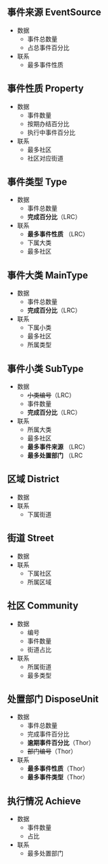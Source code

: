 ## 事件来源 EventSource
- 数据
    - 事件总数量
    - 占总事件百分比
- 联系
    - 最多事件性质


## 事件性质 Property
- 数据
    - 事件数量
    - 按期办结百分比
    - 执行中事件百分比
- 联系
    - 最多社区
    - 社区对应街道

## 事件类型 Type
- 数据
    - 事件总数量
    - **完成百分比**（LRC）
- 联系
    - **最多事件性质** （LRC）
    - 下属大类
    - 最多社区

## 事件大类 MainType
- 数据
    - 事件总数量
    - **完成百分比**（LRC）
- 联系
    - 下属小类
    - 最多社区
    - 所属类型


## 事件小类 SubType
- 数据
    - ~~小类编号~~（LRC）
    - 事件数量
    - **完成百分比**（LRC）
- 联系
    - 所属大类
    - 最多社区
    - **最多事件来源** （LRC）
    - **最多处置部门** （LRC


## 区域 District
- 数据
- 联系
    - 下属街道

## 街道 Street
- 数据
- 联系
    - 下属社区
    - 所属区域

## 社区 Community
- 数据
    - 编号
    - 事件数量
    - 街道占比
- 联系
    - 所属街道
    - 最多类型

## 处置部门 DisposeUnit
- 数据
    - 事件总数量
    - 完成事件百分比
    - **逾期事件百分比**（Thor）
    - ~~部门编号~~（Thor）
- 联系
    - **最多事件性质**（Thor）
    - **最多事件类型**（Thor）

## 执行情况 Achieve
- 数据
    - 事件数量
    - 占比
- 联系
    - 最多处置部门

